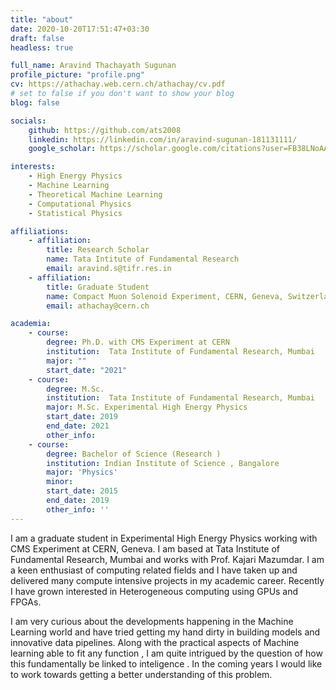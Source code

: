 ```yaml
---
title: "about"
date: 2020-10-20T17:51:47+03:30
draft: false
headless: true

full_name: Aravind Thachayath Sugunan
profile_picture: "profile.png"
cv: https://athachay.web.cern.ch/athachay/cv.pdf
# set to false if you don't want to show your blog
blog: false

socials:
    github: https://github.com/ats2008
    linkedin: https://linkedin.com/in/aravind-sugunan-181131111/
    google_scholar: https://scholar.google.com/citations?user=FB38LNoAAAAJ&hl=en

interests:
    - High Energy Physics
    - Machine Learning
    - Theoretical Machine Learning
    - Computational Physics
    - Statistical Physics

affiliations:
    - affiliation:
        title: Research Scholar
        name: Tata Intitute of Fundamental Research 
        email: aravind.s@tifr.res.in
    - affiliation:
        title: Graduate Student
        name: Compact Muon Solenoid Experiment, CERN, Geneva, Switzerland
        email: athachay@cern.ch

academia:
    - course:
        degree: Ph.D. with CMS Experiment at CERN 
        institution:  Tata Institute of Fundamental Research, Mumbai
        major: ""
        start_date: "2021"
    - course:
        degree: M.Sc.
        institution:  Tata Institute of Fundamental Research, Mumbai
        major: M.Sc. Experimental High Energy Physics 
        start_date: 2019
        end_date: 2021
        other_info: 
    - course:
        degree: Bachelor of Science (Research )
        institution: Indian Institute of Science , Bangalore
        major: 'Physics'
        minor: 
        start_date: 2015
        end_date: 2019
        other_info: ''
---
```



I am a graduate student in Experimental High Energy Physics working with CMS Experiment at CERN, Geneva. I am based at Tata Institute of Fundamental Research, Mumbai and works with Prof. Kajari Mazumdar. I am a keen enthusiast of computing related fields and I have taken up and delivered many compute intensive projects in my academic career. Recently I have grown interested in Heterogeneous computing using GPUs and FPGAs.

I am very curious about the developments happening in the Machine Learning world and have tried getting my hand dirty in building models and innovative data pipelines. Along with the practical aspects of Machine learning able to fit any function , I am quite intrigued by the question of how this fundamentally be linked to inteligence . In the coming years I would like to work towards getting a better understanding of this problem.

